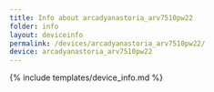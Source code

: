 ```yaml
---
title: Info about arcadyanastoria_arv7510pw22
folder: info
layout: deviceinfo
permalink: /devices/arcadyanastoria_arv7510pw22/
device: arcadyanastoria_arv7510pw22
---
```

{% include templates/device_info.md %}
